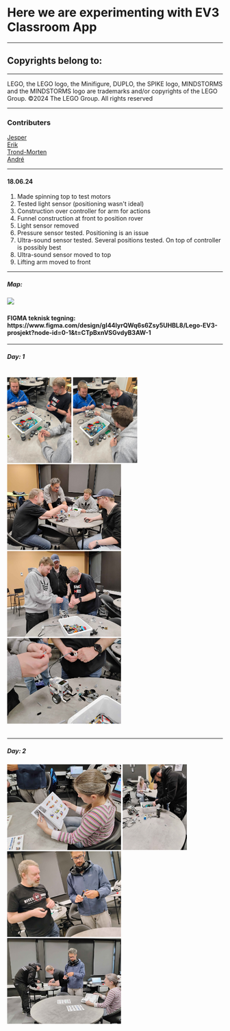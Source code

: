 <h1>Here we are experimenting with EV3 Classroom App</h1>
<hr>
<h2>Copyrights belong to:</h2>
<hr>
<p>LEGO, the LEGO logo, the Minifigure, DUPLO, the SPIKE logo, MINDSTORMS and the MINDSTORMS logo are trademarks and/or copyrights of the LEGO Group. ©2024 The LEGO Group. All rights reserved</p>

<hr>
<h3>Contributers</h3>

[Jesper](https://github.com/JesperKoder)<br>
[Erik](https://github.com/NordikE)<br>
[Trond-Morten](https://github.com/TrondMortenR)<br>
[André](https://github.com/AndreK-B06)<br>

<hr>
<h4>18.06.24</h4>
<ol>
  <li>Made spinning top to test motors</li>
  <li>Tested light sensor (positioning wasn't ideal)</li>
  <li>Construction over controller for arm for actions</li>
  <li>Funnel construction at front to position rover</li>
  <li>Light sensor removed</li>
  <li>Pressure sensor tested. Positioning is an issue</li>
  <li>Ultra-sound sensor tested. Several positions tested. On top of controller is possibly best</li>
  <li>Ultra-sound sensor moved to top</li>
  <li>Lifting arm moved to front</li>
</ol>

<hr>

<h5>Map:</h5>
  
  <img src="./image/map.jpg" height="200vh">

<div><h4>FIGMA teknisk tegning: https://www.figma.com/design/gI44lyrQWq6s6Zsy5UHBL8/Lego-EV3-prosjekt?node-id=0-1&t=CTpBxnVSGvdyB3AW-1 </h4>
</div>

<hr>

<div style>
<h5>Day: 1</h5> <br>

  <img src="./image/Lego uv.jpg" height="200vh">
  <img src="./image/Moveable boy.jpg" height="200vh">
  <img src="./image/building-process-1.jpg" height="200vh">
  <img src="./image/building-process-2.jpg" height="200vh">
  <img src="./image/building-process-3.jpg" height="200vh">
</div><br>

<hr>

<div>
<h5>Day: 2</h5>

  <img src="./image/forklift-building-1.jpg" height="200vh">
  <img src="./image/forklift-building-2.jpg" height="200vh">
  <img src="./image/forklift-building-3.jpg" height="200vh">
  <img src="./image/forklift-building-4.jpg" height="200vh">
</div>
